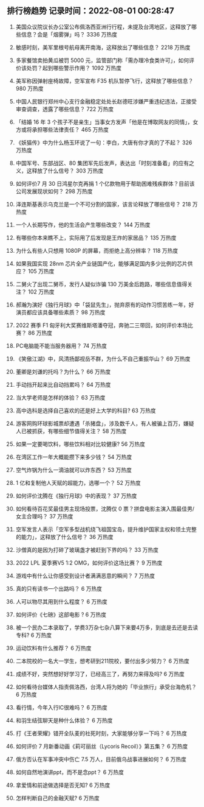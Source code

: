 
## 排行榜趋势 记录时间：2022-08-01 00:28:47
  
  1. 美国众议院议长办公室公布佩洛西亚洲行行程，未提及台湾地区，这释放了哪些信息？会是「烟雾弹」吗？ 3336 万热度
    
  2. 敏感时刻，美军里根号航母离开南海，这释放出了哪些信息？ 2218 万热度
    
  3. 多家餐馆卖拍黄瓜被罚 5000 元，监管部门称「需办理冷食类许可」，如何评价该处罚？起到哪些警示作用？ 1092 万热度
    
  4. 美军称因弹射座椅故障，空军宣布 F35 机队暂停飞行，这释放了哪些信息？ 980 万热度
    
  5. 中国人民银行郑州中心支行金融稳定处处长赵德旺涉嫌严重违纪违法，正接受审查调查，透露了哪些信息？ 722 万热度
    
  6. 「结婚 16 年 3 个孩子不是亲生」当事女方发声「他是在博取网友的同情」，女方或将承担哪些法律责任？ 465 万热度
    
  7. 《妖猫传》中为什么杨玉环说了一句：李白，大唐有你才真的了不起？ 326 万热度
    
  8. 中国军号、东部战区、80 集团军先后发声，表达出「时刻准备着」的应有之义，这释放了什么信号？ 303 万热度
    
  9. 如何评价7 月 30 日鸿星尔克再捐 1 个亿款物用于帮助困难残疾群体？目前该公司发展现状如何？ 298 万热度
    
  10. 泽连斯基表示乌克兰是一个不可分割的国家，该言论释放了哪些信号？ 218 万热度
    
  11. 一个人长期写作，他的生活会产生哪些改变？ 144 万热度
    
  12. 有哪些你本来瞧不上，实际用了后发现是王炸的家居品？ 135 万热度
    
  13. 为什么有些人只想用 1080P 的屏幕，而拒绝上高分辨率？ 118 万热度
    
  14. 如果我国实现 28nm 芯片全产业链国产化，能够满足国内多少比例的芯片供应？ 105 万热度
    
  15. 二舅火了出现二舅币，发行人疑似诈骗 130 万美金后跑路，哪些信息值得关注？ 102 万热度
    
  16. 郝瀚为演好《独行月球》中「袋鼠先生」，抛弃原有的动作习惯苦练一年，好演员都应该具备哪些素质？ 98 万热度
    
  17. 2022 赛季 F1 匈牙利大奖赛维斯塔潘夺冠，奔驰二三带回，如何评价本场比赛？ 86 万热度
    
  18. PC电脑能不能当服务器用？ 74 万热度
    
  19. 《笑傲江湖》中，风清扬鄙视岳不群，为什么不自己重振华山？ 69 万热度
    
  20. 董卿是刘谦的托吗？为什么？ 66 万热度
    
  21. 手动挡开起来比自动挡累吗？ 64 万热度
    
  22. 当大学老师是怎样的体验？ 63 万热度
    
  23. 高中选科是选择自己喜欢的还是好上大学的科目? 63 万热度
    
  24. 游客网购环球影城票却遭遇「杀猪盘」，涉及数千人，有人被骗上百万，嫌疑人已被抓获，有哪些细节值得关注？ 58 万热度
    
  25. 如果一定要喝饮料，哪些饮料相对比较健康? 56 万热度
    
  26. 在湾区工作一年大概能攒下来多少钱？ 54 万热度
    
  27. 空气炸锅为什么一滴油就可以炸东西？ 53 万热度
    
  28. 1 亿和复制他人天赋的超能力，选哪一个？ 52 万热度
    
  29. 如何评价沈腾在《独行月球》中的表现？ 37 万热度
    
  30. 如何看待百花奖最佳男主现场投票，沈腾仅 0 票？拼盘电影主演入围最佳男/女主合理吗？ 37 万热度
    
  31. 空军发言人表示「空军多型战机绕飞祖国宝岛，提升维护国家主权和领土完整的能力」，这释放了什么信号？ 36 万热度
    
  32. 沙僧真的是因为打碎了玻璃盏才被赶到下界的吗？ 33 万热度
    
  33. 2022 LPL 夏季赛V5 1:2 OMG，如何评价这场比赛？ 9 万热度
    
  34. 游戏中有什么让你感受到设计者满满恶意的瞬间？ 7 万热度
    
  35. 真的只有读书一个出路吗？ 6 万热度
    
  36. 人可以物尽其用到什么程度？ 6 万热度
    
  37. 如何评价《七磅》这部电影 ? 6 万热度
    
  38. 被一个民办二本录取了，学费3万杂七杂八算下来要4万多，到底是去还是去读专科? 6 万热度
    
  39. 运动饮料有什么推荐？ 6 万热度
    
  40. 二本院校的一名大一学生，想考研到211院校，要付出多少努力？ 6 万热度
    
  41. 成绩不好，突然想好好学习了，已经高三了，再努力来得及吗? 6 万热度
    
  42. 如何看待台媒体人指责佩洛西，台湾人将为她的「毕业旅行」承受台海危机？ 6 万热度
    
  43. 看行情，今年入行IC很难吗？ 6 万热度
    
  44. 和羽生结弦聊天是种什么体验？ 6 万热度
    
  45. 打《王者荣耀》错开全队麦的社死时刻，大家能够分享一下吗？ 6 万热度
    
  46. 如何评价 7 月新番动画《莉可丽丝（Lycoris Recoil）》第五集？ 6 万热度
    
  47. 俄方否认在军事冲突中伤亡 7.5 万人，目前俄乌战事进展如何？ 6 万热度
    
  48. 如何自然地演讲ppt，而不是念ppt？ 6 万热度
    
  49. 拿爱情和前途做选择是否无知? 6 万热度
    
  50. 怎样判断自己的金融天赋? 6 万热度
    